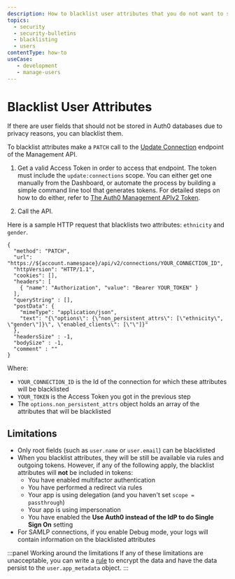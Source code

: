 ```yaml
---
description: How to blacklist user attributes that you do not want to save in Auth0 databases
topics:
  - security
  - security-bulletins
  - blacklisting
  - users
contentType: how-to
useCase: 
   - development
   - manage-users
---
```

# Blacklist User Attributes

If there are user fields that should not be stored in Auth0 databases due to privacy reasons, you can blacklist them.

To blacklist attributes make a `PATCH` call to the [Update Connection](/api/management/v2#!/Connections/patch_connections_by_id) endpoint of the Management API.

1. Get a valid Access Token in order to access that endpoint. The token must include the `update:connections` scope. You can either get one manually from the Dashboard, or automate the process by building a simple command line tool that generates tokens. For detailed steps on how to do either, refer to  [The Auth0 Management APIv2 Token](/api/management/v2/tokens).

2. Call the API. 

Here is a sample HTTP request that blacklists two attributes: `ethnicity` and `gender`.


```har
{
  "method": "PATCH",
  "url": "https://${account.namespace}/api/v2/connections/YOUR_CONNECTION_ID",
  "httpVersion": "HTTP/1.1",
  "cookies": [],
  "headers": [
    { "name": "Authorization", "value": "Bearer YOUR_TOKEN" }
  ],
  "queryString" : [],
  "postData": {
    "mimeType": "application/json",
    "text": "{\"options\": {\"non_persistent_attrs\": [\"ethnicity\", \"gender\"]}\", \"enabled_clients\": [\"\"]}"
  },
  "headersSize" : -1,
  "bodySize" : -1,
  "comment" : ""
}
```

Where:

- `YOUR_CONNECTION_ID` is the Id of the connection for which these attributes will be blacklisted
- `YOUR_TOKEN` is the Access Token you got in the previous step
- The `options.non_persistent_attrs` object holds an array of the attributes that will be blacklisted

## Limitations

- Only root fields (such as `user.name` or `user.email`) can be blacklisted
- When you blacklist attributes, they will be still be available via rules and outgoing tokens. However, if any of the following apply, the blacklist attributes will **not** be included in tokens:
  - You have enabled multifactor authentication
  - You have performed a redirect via rules
  - Your app is using delegation (and you haven't set `scope = passthrough`)
  - Your app is using impersonation
  - You have enabled the **Use Auth0 instead of the IdP to do Single Sign On** setting
- For SAMLP connections, if you enable Debug mode, your logs will contain information on the blacklisted attributes

:::panel Working around the limitations
If any of these limitations are unacceptable, you can write a [rule](/rules) to encrypt the data and have the data persist to the `user.app_metadata` object.
:::
